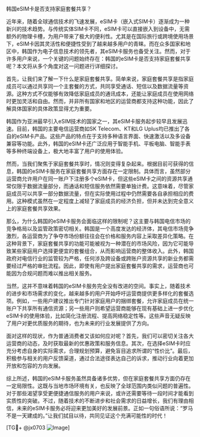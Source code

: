 韩国eSIM卡是否支持家庭套餐共享？

近年来，随着全球通信技术的飞速发展，eSIM卡（嵌入式SIM卡）逐渐成为一种新兴的技术趋势。与传统实体SIM卡不同，eSIM卡可以直接嵌入到设备中，无需额外的物理卡槽，为用户带来了极大的便利性。尤其是在国际旅行或跨境使用场景下，eSIM卡因其灵活性和便捷性受到了越来越多用户的青睐。而在众多国家和地区中，韩国作为电子信息技术的领先者，其eSIM卡服务也备受关注。然而，对于许多用户来说，一个关键的问题始终存在：韩国的eSIM卡是否支持家庭套餐共享呢？本文将从多个角度对这一问题进行详细探讨。

首先，让我们来了解一下什么是家庭套餐共享。简单来说，家庭套餐共享是指家庭成员可以通过共享同一个主套餐的方式，共同享受通话、短信以及数据流量等资源。这种方式不仅能够有效降低家庭成员的通讯成本，还能让家庭成员在使用网络时更加灵活和自由。然而，并非所有国家和地区的运营商都支持这种功能，因此了解具体国家的具体政策显得尤为重要。

韩国作为亚洲最早引入eSIM技术的国家之一，其eSIM卡服务起步较早且发展迅速。目前，韩国的主要电信运营商如SK Telecom、KT和LG Uplus均已推出了各自的eSIM卡产品。这些产品的特点在于支持多种语言界面、快速激活以及多设备兼容等功能。此外，韩国的eSIM卡还广泛应用于智能手机、平板电脑、智能手表等多种终端设备上，极大地丰富了用户的使用体验。

然而，当我们聚焦于家庭套餐共享时，情况则变得复杂起来。根据目前可获得的信息，韩国的eSIM卡服务在家庭套餐共享方面存在一定限制。具体而言，虽然部分运营商允许用户在同一账户下注册多个eSIM卡，但这些eSIM卡之间的资源共享通常仅限于数据流量部分，而通话和短信服务依然需要单独计费。这意味着，尽管家庭成员可以共享一部分数据流量，但在实际使用过程中仍然需要各自承担相应的费用。这种模式虽然在一定程度上减轻了家庭成员的经济负担，但并未达到完全意义上的家庭套餐共享效果。

那么，为什么韩国的eSIM卡服务会面临这样的限制呢？这主要与韩国电信市场的竞争格局以及监管政策密切相关。韩国是一个高度发达的经济体，其电信市场竞争激烈，各运营商为了争夺市场份额往往会在价格和服务内容上采取差异化策略。在这种背景下，家庭套餐共享的功能可能被视为一种潜在的市场风险，因为它可能导致某些家庭用户选择更便宜的套餐组合，从而影响运营商的整体收入。此外，韩国政府对电信行业的监管较为严格，任何涉及跨设备或跨账户资源共享的新业务都需要经过严格的审批流程。因此，即使有用户提出家庭套餐共享的需求，运营商也可能因为合规问题而难以推出相关服务。

当然，这并不意味着韩国的eSIM卡服务完全没有改进的空间。事实上，随着技术的进步和市场需求的变化，越来越多的用户开始呼吁运营商提供更多样化的套餐选项。例如，一些用户建议推出专门针对家庭用户的捆绑套餐，允许家庭成员在统一账户下共享所有通信资源；另一些用户则希望运营商能够在现有基础上进一步优化eSIM卡的使用体验，比如简化注册流程、提高网络稳定性等。这些声音无疑反映了用户对更优质服务的期待，也为未来的行业发展提供了方向。

面对这样的现状，作为普通消费者又该如何应对呢？首先，我们可以密切关注各大运营商的动态，及时获取最新的优惠政策和服务信息。其次，在选择eSIM卡时应充分考虑自身的实际需求，合理规划预算，避免盲目追求所谓的“性价比”。最后，积极参与相关的用户反馈渠道，通过合法途径表达自己的诉求，推动行业向着更加开放和包容的方向发展。

综上所述，韩国的eSIM卡服务虽然具备诸多优势，但在家庭套餐共享方面仍存在一定局限性。这既与当地市场环境有关，也反映了全球范围内类似问题的普遍性。对于那些渴望享受更便捷通信服务的用户来说，或许还需要等待一段时间才能看到实质性的突破。不过，随着技术的不断进步和社会需求的日益增长，我们有理由相信，未来的eSIM卡服务必将迎来更加美好的发展前景。正如一句俗语所说：“罗马不是一天建成的。”让我们拭目以待，共同见证这个充满可能性的时代！

[TG💪+ @jx0703 ![Image](https://github.com/user-attachments/assets/dbca1d08-cadb-493c-b0ec-ad6f7a83f270)]